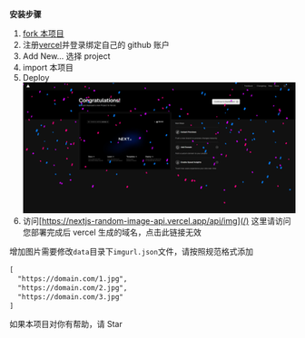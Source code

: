 **安装步骤**

1. [fork 本项目](https://github.com/ifwwww/nextjs-random-image-api/fork)
2. 注册[vercel](https://vercel.com/signup)并登录绑定自己的 github 账户
3. Add New... 选择 project
4. import 本项目
5. Deploy
   <img src="https://raw.githubusercontent.com/ifwwww/nextjs-random-image-api/main/nextjs-random-image-api.png"/>
6. 访问[https://nextjs-random-image-api.vercel.app/api/img](/)
   这里请访问您部署完成后 vercel 生成的域名，点击此链接无效

增加图片需要修改`data`目录下`imgurl.json`文件，请按照规范格式添加

```
[
  "https://domain.com/1.jpg",
  "https://domain.com/2.jpg",
  "https://domain.com/3.jpg"
]
```

如果本项目对你有帮助，请 Star

